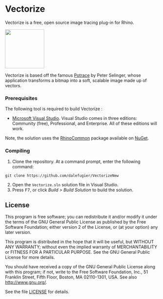 # Vectorize
Vectorize is a free, open source image tracing plug-in for Rhino.

<img width="128" height="128" src="https://github.com/dalefugier/Vectorize/raw/main/Tools/Vectorize.png">

Vectorize is based off the famous [Potrace](http://potrace.sourceforge.net/) by Peter Selinger, whose application transforms a bitmap into a soft, scalable image made up of vectors. 

### Prerequisites

The following tool is required to build Vectorize :

- [Microsoft Visual Studio](https://visualstudio.microsoft.com/). Visual Studio comes in three editions: Community (free), Professional, and Enterprise. All of these editions will work.

Note, the solution uses the [RhinoCommon](https://www.nuget.org/packages/rhinocommon) package available on [NuGet](https://www.nuget.org/).

### Compiling

1. Clone the repository. At a command prompt, enter the following command:

```
git clone https://github.com/dalefugier/VectorizeNew
```

2. Open the `Vectorize.sln` solution file in Visual Studio.
3. Press <kbd>F7</kbd>, or click *Build > Build Solution*  to build the solution.

## License

This program is free software; you can redistribute it and/or modify it under the terms of the GNU General Public License as published by the Free Software Foundation; either version 2 of the License, or (at your option) any later version.

This program is distributed in the hope that it will be useful, but WITHOUT ANY WARRANTY; without even the implied warranty of MERCHANTABILITY or FITNESS FOR A PARTICULAR PURPOSE.  See the GNU General Public License for more details.

You should have received a copy of the GNU General Public License along with this program; if not, write to the Free Software Foundation, Inc., 51 Franklin Street, Fifth Floor, Boston, MA 02110-1301, USA. See also http://www.gnu.org/.

See the file [LICENSE](https://github.com/dalefugier/Vectorize/blob/master/LICENSE) for details.
